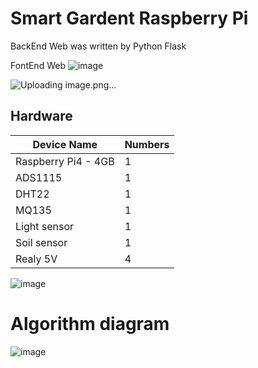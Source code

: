 # Smart Gardent Raspberry Pi

BackEnd Web was written by Python Flask

FontEnd Web
![image](https://github.com/user-attachments/assets/b858d5ab-3ae6-4264-8e7a-3b5d3c8ea26f)

![Uploading image.png…]()

## Hardware

Device Name |Numbers|
------------|-------|
Raspberry Pi4 - 4GB| 1|
ADS1115|1|
DHT22|1|
MQ135|1|
|Light sensor|1|
|Soil sensor|1|
Realy 5V|4|

![image](https://github.com/user-attachments/assets/6c0e646d-034a-49b7-b6f0-f24ffa0636e8)


# Algorithm diagram

![image](https://github.com/user-attachments/assets/39b5e00a-aeee-486e-9b92-60c35230667a)
